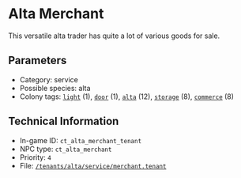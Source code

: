 # Alta Merchant

This versatile alta trader has quite a lot of various goods for sale.

## Parameters

- Category: service
- Possible species: alta
- Colony tags: [`light`](https://ceterai.github.io/MyEnternia/Wiki/Tags/Light) (1), [`door`](https://ceterai.github.io/MyEnternia/Wiki/Tags/Door) (1), [`alta`](https://ceterai.github.io/MyEnternia/Wiki/Tags/Alta) (12), [`storage`](https://ceterai.github.io/MyEnternia/Wiki/Tags/Storage) (8), [`commerce`](https://ceterai.github.io/MyEnternia/Wiki/Tags/Commerce) (8)

## Technical Information

- In-game ID: `ct_alta_merchant_tenant`
- NPC type: `ct_alta_merchant`
- Priority: `4`
- File: [`/tenants/alta/service/merchant.tenant`](https://github.com/Ceterai/Enternia/blob/main/tenants/alta/service/merchant.tenant)
